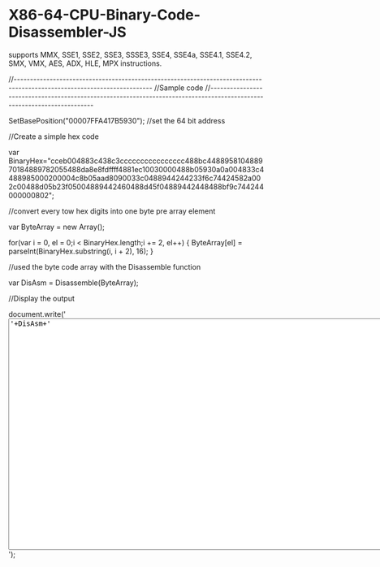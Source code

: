 X86-64-CPU-Binary-Code-Disassembler-JS
==========================

supports MMX, SSE1, SSE2, SSE3, SSSE3, SSE4, SSE4a, SSE4.1, SSE4.2, SMX, VMX, AES, ADX, HLE, MPX instructions.

//------------------------------------------------------------------------------------------------------------------------
//Sample code
//------------------------------------------------------------------------------------------------------------------------

SetBasePosition("00007FFA417B5930"); //set the 64 bit address

//Create a simple hex code

var BinaryHex="cceb004883c438c3cccccccccccccccc488bc448895810488970184889782055488da8e8fdffff4881ec10030000488b05930a0a004833c4488985000200004c8b05aad8090033c0488944244233f6c74424582a002c00488d05b23f05004889442460488d45f04889442448488bf9c744244000000802";

//convert every tow hex digits into one byte pre array element

var  ByteArray = new Array();

for(var i = 0, el = 0;i < BinaryHex.length;i += 2, el++)
{
  ByteArray[el] = parseInt(BinaryHex.substring(i, i + 2), 16);
}

//used the byte code array with the Disassemble function

var DisAsm = Disassemble(ByteArray);

//Display the output

document.write('<textarea rows="30" cols="115">'+DisAsm+'</textarea>');
